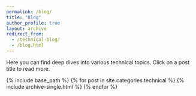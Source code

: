```yaml
---
permalink: /blog/
title: "Blog"
author_profile: true
layout: archive
redirect_from:
  - /technical-blog/
  - /blog.html
---
```



Here you can find deep dives into various technical topics. Click on a post title to read more.

{% include base_path %}
{% for post in site.categories.technical %}
  {% include archive-single.html %}
{% endfor %}
